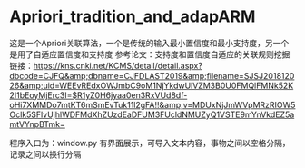 # Apriori_tradition_and_adapARM

这是一个Apriori关联算法，一个是传统的输入最小置信度和最小支持度，另一个是用了自适应置信度和支持度
参考论文：支持度和置信度自适应的关联规则挖掘
链接：https://kns.cnki.net/KCMS/detail/detail.aspx?dbcode=CJFQ&amp;dbname=CJFDLAST2019&amp;filename=SJSJ201812026&amp;uid=WEEvREdxOWJmbC9oM1NjYkdwUlVZM3B0U0FMQlFMNk52K2I1bEoyMjErc3I=$R1yZ0H6jyaa0en3RxVUd8df-oHi7XMMDo7mtKT6mSmEvTuk11l2gFA!!&amp;v=MDUxNjJmWVpMRzRIOW5Oclk5SFlvUjhlWDFMdXhZUzdEaDFUM3FUcldNMUZyQ1VSTE9mYnVkdEZ5amtVYnpBTmk=

程序入口为：window.py
有界面展示，可导入文本内容，事物之间以空格分隔，记录之间以换行分隔
